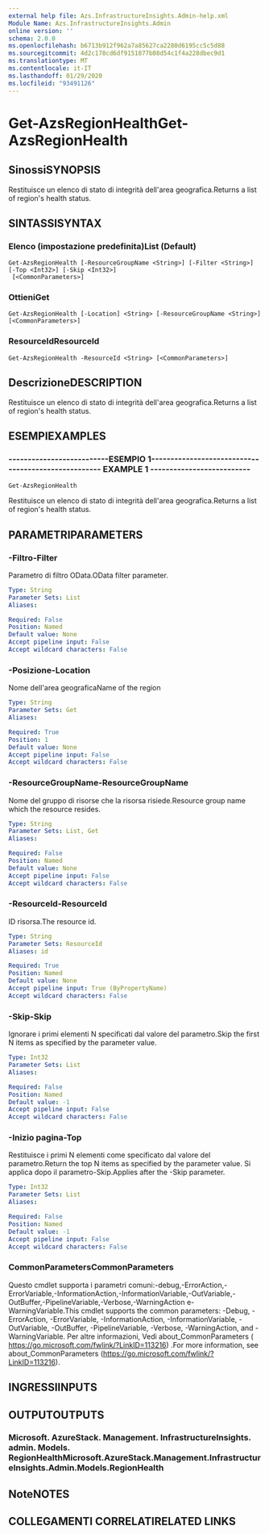 ```yaml
---
external help file: Azs.InfrastructureInsights.Admin-help.xml
Module Name: Azs.InfrastructureInsights.Admin
online version: ''
schema: 2.0.0
ms.openlocfilehash: b6713b912f962a7a85627ca2280d6195cc5c5d88
ms.sourcegitcommit: 4d2c178cd6df9151877b08d54c1f4a228dbec9d1
ms.translationtype: MT
ms.contentlocale: it-IT
ms.lasthandoff: 01/29/2020
ms.locfileid: "93491126"
---
```

# <span data-ttu-id="cac56-101">Get-AzsRegionHealth</span><span class="sxs-lookup"><span data-stu-id="cac56-101">Get-AzsRegionHealth</span></span>

## <span data-ttu-id="cac56-102">Sinossi</span><span class="sxs-lookup"><span data-stu-id="cac56-102">SYNOPSIS</span></span>
<span data-ttu-id="cac56-103">Restituisce un elenco di stato di integrità dell'area geografica.</span><span class="sxs-lookup"><span data-stu-id="cac56-103">Returns a list of region's health status.</span></span>

## <span data-ttu-id="cac56-104">SINTASSI</span><span class="sxs-lookup"><span data-stu-id="cac56-104">SYNTAX</span></span>

### <span data-ttu-id="cac56-105">Elenco (impostazione predefinita)</span><span class="sxs-lookup"><span data-stu-id="cac56-105">List (Default)</span></span>
```
Get-AzsRegionHealth [-ResourceGroupName <String>] [-Filter <String>] [-Top <Int32>] [-Skip <Int32>]
 [<CommonParameters>]
```

### <span data-ttu-id="cac56-106">Ottieni</span><span class="sxs-lookup"><span data-stu-id="cac56-106">Get</span></span>
```
Get-AzsRegionHealth [-Location] <String> [-ResourceGroupName <String>] [<CommonParameters>]
```

### <span data-ttu-id="cac56-107">ResourceId</span><span class="sxs-lookup"><span data-stu-id="cac56-107">ResourceId</span></span>
```
Get-AzsRegionHealth -ResourceId <String> [<CommonParameters>]
```

## <span data-ttu-id="cac56-108">Descrizione</span><span class="sxs-lookup"><span data-stu-id="cac56-108">DESCRIPTION</span></span>
<span data-ttu-id="cac56-109">Restituisce un elenco di stato di integrità dell'area geografica.</span><span class="sxs-lookup"><span data-stu-id="cac56-109">Returns a list of region's health status.</span></span>

## <span data-ttu-id="cac56-110">ESEMPI</span><span class="sxs-lookup"><span data-stu-id="cac56-110">EXAMPLES</span></span>

### <span data-ttu-id="cac56-111">--------------------------ESEMPIO 1--------------------------</span><span class="sxs-lookup"><span data-stu-id="cac56-111">-------------------------- EXAMPLE 1 --------------------------</span></span>
```
Get-AzsRegionHealth
```

<span data-ttu-id="cac56-112">Restituisce un elenco di stato di integrità dell'area geografica.</span><span class="sxs-lookup"><span data-stu-id="cac56-112">Returns a list of region's health status.</span></span>

## <span data-ttu-id="cac56-113">PARAMETRI</span><span class="sxs-lookup"><span data-stu-id="cac56-113">PARAMETERS</span></span>

### <span data-ttu-id="cac56-114">-Filtro</span><span class="sxs-lookup"><span data-stu-id="cac56-114">-Filter</span></span>
<span data-ttu-id="cac56-115">Parametro di filtro OData.</span><span class="sxs-lookup"><span data-stu-id="cac56-115">OData filter parameter.</span></span>

```yaml
Type: String
Parameter Sets: List
Aliases: 

Required: False
Position: Named
Default value: None
Accept pipeline input: False
Accept wildcard characters: False
```

### <span data-ttu-id="cac56-116">-Posizione</span><span class="sxs-lookup"><span data-stu-id="cac56-116">-Location</span></span>
<span data-ttu-id="cac56-117">Nome dell'area geografica</span><span class="sxs-lookup"><span data-stu-id="cac56-117">Name of the region</span></span>

```yaml
Type: String
Parameter Sets: Get
Aliases: 

Required: True
Position: 1
Default value: None
Accept pipeline input: False
Accept wildcard characters: False
```

### <span data-ttu-id="cac56-118">-ResourceGroupName</span><span class="sxs-lookup"><span data-stu-id="cac56-118">-ResourceGroupName</span></span>
<span data-ttu-id="cac56-119">Nome del gruppo di risorse che la risorsa risiede.</span><span class="sxs-lookup"><span data-stu-id="cac56-119">Resource group name which the resource resides.</span></span>

```yaml
Type: String
Parameter Sets: List, Get
Aliases: 

Required: False
Position: Named
Default value: None
Accept pipeline input: False
Accept wildcard characters: False
```

### <span data-ttu-id="cac56-120">-ResourceId</span><span class="sxs-lookup"><span data-stu-id="cac56-120">-ResourceId</span></span>
<span data-ttu-id="cac56-121">ID risorsa.</span><span class="sxs-lookup"><span data-stu-id="cac56-121">The resource id.</span></span>

```yaml
Type: String
Parameter Sets: ResourceId
Aliases: id

Required: True
Position: Named
Default value: None
Accept pipeline input: True (ByPropertyName)
Accept wildcard characters: False
```

### <span data-ttu-id="cac56-122">-Skip</span><span class="sxs-lookup"><span data-stu-id="cac56-122">-Skip</span></span>
<span data-ttu-id="cac56-123">Ignorare i primi elementi N specificati dal valore del parametro.</span><span class="sxs-lookup"><span data-stu-id="cac56-123">Skip the first N items as specified by the parameter value.</span></span>

```yaml
Type: Int32
Parameter Sets: List
Aliases: 

Required: False
Position: Named
Default value: -1
Accept pipeline input: False
Accept wildcard characters: False
```

### <span data-ttu-id="cac56-124">-Inizio pagina</span><span class="sxs-lookup"><span data-stu-id="cac56-124">-Top</span></span>
<span data-ttu-id="cac56-125">Restituisce i primi N elementi come specificato dal valore del parametro.</span><span class="sxs-lookup"><span data-stu-id="cac56-125">Return the top N items as specified by the parameter value.</span></span>
<span data-ttu-id="cac56-126">Si applica dopo il parametro-Skip.</span><span class="sxs-lookup"><span data-stu-id="cac56-126">Applies after the -Skip parameter.</span></span>

```yaml
Type: Int32
Parameter Sets: List
Aliases: 

Required: False
Position: Named
Default value: -1
Accept pipeline input: False
Accept wildcard characters: False
```

### <span data-ttu-id="cac56-127">CommonParameters</span><span class="sxs-lookup"><span data-stu-id="cac56-127">CommonParameters</span></span>
<span data-ttu-id="cac56-128">Questo cmdlet supporta i parametri comuni:-debug,-ErrorAction,-ErrorVariable,-InformationAction,-InformationVariable,-OutVariable,-OutBuffer,-PipelineVariable,-Verbose,-WarningAction e-WarningVariable.</span><span class="sxs-lookup"><span data-stu-id="cac56-128">This cmdlet supports the common parameters: -Debug, -ErrorAction, -ErrorVariable, -InformationAction, -InformationVariable, -OutVariable, -OutBuffer, -PipelineVariable, -Verbose, -WarningAction, and -WarningVariable.</span></span> <span data-ttu-id="cac56-129">Per altre informazioni, Vedi about_CommonParameters ( https://go.microsoft.com/fwlink/?LinkID=113216) .</span><span class="sxs-lookup"><span data-stu-id="cac56-129">For more information, see about_CommonParameters (https://go.microsoft.com/fwlink/?LinkID=113216).</span></span>

## <span data-ttu-id="cac56-130">INGRESSI</span><span class="sxs-lookup"><span data-stu-id="cac56-130">INPUTS</span></span>

## <span data-ttu-id="cac56-131">OUTPUT</span><span class="sxs-lookup"><span data-stu-id="cac56-131">OUTPUTS</span></span>

### <span data-ttu-id="cac56-132">Microsoft. AzureStack. Management. InfrastructureInsights. admin. Models. RegionHealth</span><span class="sxs-lookup"><span data-stu-id="cac56-132">Microsoft.AzureStack.Management.InfrastructureInsights.Admin.Models.RegionHealth</span></span>

## <span data-ttu-id="cac56-133">Note</span><span class="sxs-lookup"><span data-stu-id="cac56-133">NOTES</span></span>

## <span data-ttu-id="cac56-134">COLLEGAMENTI CORRELATI</span><span class="sxs-lookup"><span data-stu-id="cac56-134">RELATED LINKS</span></span>

